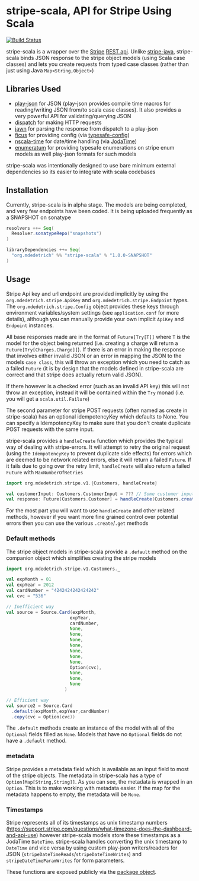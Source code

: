 # stripe-scala, API for Stripe Using Scala

[![Build Status](https://travis-ci.org/mdedetrich/stripe-scala.svg?branch=master)](https://travis-ci.org/mdedetrich/stripe-scala)

stripe-scala is a wrapper over the [Stripe](https://stripe.com/) [REST api](https://stripe.com/docs/api/curl#intro). Unlike
[stripe-java](https://github.com/stripe/stripe-java), stripe-scala binds JSON response to the stripe object models (using Scala
case classes) and lets you create requests from typed case classes (rather than just using Java `Map<String,Object>`)

## Libraries Used
- [play-json](https://www.playframework.com/documentation/2.4.x/ScalaJson) for JSON (play-json provides compile time macros for 
reading/writing JSON from/to scala case classes). It also provides a very powerful API for validating/querying JSON
- [dispatch](https://github.com/dispatch/reboot) for making HTTP requests
- [jawn](https://github.com/non/jawn) for parsing the response from dispatch to a play-json
- [ficus](https://github.com/iheartradio/ficus) for providing config (via [typesafe-config](https://github.com/typesafehub/config))
- [nscala-time](https://github.com/nscala-time/nscala-time) for date/time handling (via [JodaTime](http://www.joda.org/joda-time/))
- [enumeratum](https://github.com/lloydmeta/enumeratum) for providing typesafe enumerations on stripe enum models as well 
play-json formats for such models

stripe-scala was intentionally designed to use bare minimum external dependencies so its easier to integrate with scala codebases

## Installation

Currently, stripe-scala is in alpha stage. The models are being completed, and very few endpoints have been coded. It is being uploaded
frequently as a SNAPSHOT on sonatype

```scala
resolvers ++= Seq(
  Resolver.sonatypeRepo("snapshots")
)

libraryDependencies ++= Seq(
  "org.mdedetrich" %% "stripe-scala" % "1.0.0-SNAPSHOT"
)
```

## Usage
Stripe Api key and url endpoint are provided implicitly by using the `org.mdedetrich.stripe.ApiKey` and `org.mdedetrich.stripe.Endpoint` 
types. The `org.mdedetrich.stripe.Config` object provides these keys through environment variables/system settings (see `application.conf`
for more details), although you can manually provide your own implicit `ApiKey` and `Endpoint` instances.
 
All base responses made are in the format of `Future[Try[T]]` where `T` is the model for the object being returned (i.e. creating a charge
will return a `Future[Try[Charges.Charge]]`). If there is an error in making the response that involves either invalid JSON or an error
in mapping the JSON to the models  `case class`, this will throw an exception which you need to catch 
as a failed `Future` (it is by design that the models defined in stripe-scala are correct and that stripe does actually return valid JSON).

If there however is a checked error (such as an invalid API key) this will not throw an exception, 
instead it will be contained within the `Try` monad (i.e. you will get a `scala.util.Failure`)

The second parameter for stripe POST requests (often named as create in stripe-scala) has an optional idempotencyKey which defaults
to None. You can specify a IdempotencyKey to make sure that you don't create duplicate POST requests with the same input.

stripe-scala provides a `handleCreate` function which provides the typical way of dealing with stripe-errors.
It will attempt to retry the original request (using the `IdempotencyKey` to prevent duplicate side effects) for
errors which are deemed to be network related errors, else it will return a failed `Future`. If it
fails due to going over the retry limit, `handleCreate` will also return a failed `Future` with `MaxNumberOfRetries`

```scala
import org.mdedetrich.stripe.v1.{Customers, handleCreate}

val customerInput: Customers.CustomerInput = ??? // Some customer input
val response: Future[Customers.Customer] = handleCreate(Customers.create(customerInput))
```

For the most part you will want to use `handleCreate` and other related methods, however if you want 
more fine grained control over potential errors then you can use the various `.create`/`.get` methods
 
### Default methods
The stripe object models in stripe-scala provide a `.default` method on the companion object which simplifies creating
the stripe models

```scala
import org.mdedetrich.stripe.v1.Customers._

val expMonth = 01
val expYear = 2012
val cardNumber = "4242424242424242"
val cvc = "536"

// Inefficient way
val source = Source.Card(expMonth,
                        expYear,
                        cardNumber,
                        None,
                        None,
                        None,
                        None,
                        None,
                        None,
                        None,
                        Option(cvc),
                        None,
                        None,
                        None
                      )

// Efficient way
val source2 = Source.Card
  .default(expMonth,expYear,cardNumber)
  .copy(cvc = Option(cvc))
```
The `.default` methods create an instance of the model with all of the `Optional` fields filled as `None`. Models
that have no `Optional` fields do not have a `.default` method.

### metadata

Stripe provides a metadata field which is available as an input field to most of the stripe objects. The metadata in stripe-scala
has a type of `Option[Map[String,String]]`. As you can see, the metadata is wrapped in an `Option`. This is to make working
with metadata easier. If the map for the metadata happens to empty, the metadata will be `None`.

### Timestamps

Stripe represents all of its timestamps as unix timestamp numbers (https://support.stripe.com/questions/what-timezone-does-the-dashboard-and-api-use)
however stripe-scala models store these timestamps as a JodaTime `DateTime`. stripe-scala handles converting the unix timestamp
to `DateTime` and vice versa by using custom play-json writers/readers for JSON (`stripeDateTimeReads`/`stripeDateTimeWrites`) and
`stripeDateTimeParamWrites` for form parameters.

These functions are exposed publicly via the [package object](https://github.com/mdedetrich/stripe-scala/blob/master/src/main/scala/org/mdedetrich/stripe/v1/package.scala).